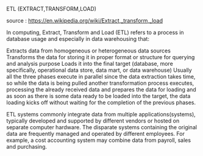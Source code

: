 ETL (EXTRACT,TRANSFORM,LOAD)

source : https://en.wikipedia.org/wiki/Extract,_transform,_load

In computing, Extract, Transform and Load (ETL) refers to a process in database usage and especially in data warehousing that:

Extracts data from homogeneous or heterogeneous data sources
Transforms the data for storing it in proper format or structure for querying and analysis purpose
Loads it into the final target (database, more specifically, operational data store, data mart, or data warehouse)
Usually all the three phases execute in parallel since the data extraction takes time, so while the data is being pulled another transformation process executes, processing the already received data and prepares the data for loading and as soon as there is some data ready to be loaded into the target, the data loading kicks off without waiting for the completion of the previous phases.

ETL systems commonly integrate data from multiple applications(systems), typically developed and supported by different vendors or hosted on separate computer hardware. The disparate systems containing the original data are frequently managed and operated by different employees. For example, a cost accounting system may combine data from payroll, sales and purchasing.
